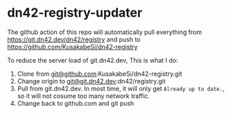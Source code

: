 # dn42-registry-updater
The github action of this repo will automatically pull everything from https://git.dn42.dev/dn42/registry and push to https://github.com/KusakabeSi/dn42-registry

To reduce the server load of git.dn42.dev, This is what I do:

1. Clone from git@github.com:KusakabeSi/dn42-registry.git
2. Change origin to git@git.dn42.dev:dn42/registry.git
3. Pull from git.dn42.dev. In most time, it will only get ```Already up to date.```, so it will not cosume too many network traffic.
4. Change back to github.com and git push
